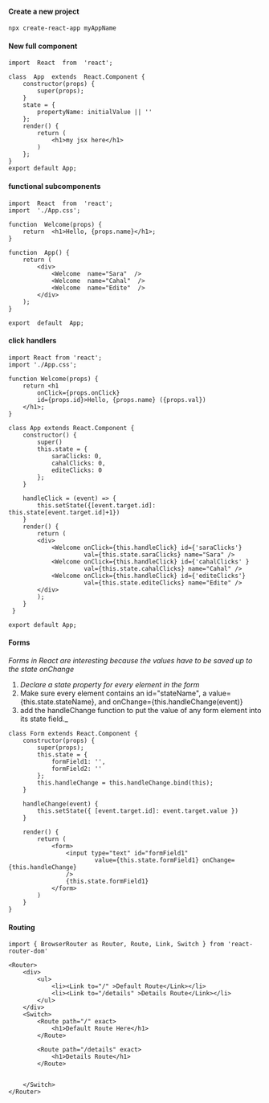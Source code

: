 


#### Create a new project
 `npx create-react-app myAppName`
#### New full component
```  
import  React  from  'react';

class  App  extends  React.Component {
	constructor(props) {
	    super(props);
	}
	state = {
		propertyName: initialValue || ''
	};
	render() {
		return (
			<h1>my jsx here</h1>
		)
	};
}
export default App;
```

#### functional subcomponents
```
import  React  from  'react';
import  './App.css';

function  Welcome(props) {
	return  <h1>Hello, {props.name}</h1>;
}

function  App() {
	return (
		<div>
			<Welcome  name="Sara"  />
			<Welcome  name="Cahal"  />
			<Welcome  name="Edite"  />
		</div>
	);
}

export  default  App;
```
#### click handlers
```
import React from 'react';
import './App.css';

function Welcome(props) {
	return <h1 
		onClick={props.onClick} 
		id={props.id}>Hello, {props.name} ({props.val})
	</h1>;
}
 
class App extends React.Component {
	constructor() {
		super()
		this.state = {
			saraClicks: 0,
			cahalClicks: 0,
			editeClicks: 0
		};
	}

	handleClick = (event) => {
		this.setState({[event.target.id]: this.state[event.target.id]+1})
	}
	render() {
		return (
		<div>
			<Welcome onClick={this.handleClick} id={'saraClicks'} 
			         val={this.state.saraClicks} name="Sara" />
			<Welcome onClick={this.handleClick} id={'cahalClicks' } 
			         val={this.state.cahalClicks} name="Cahal" />
			<Welcome onClick={this.handleClick} id={'editeClicks'} 
			         val={this.state.editeClicks} name="Edite" />
		</div>
		);
	}
 }
	
export default App;
```
#### Forms
_Forms in React are interesting because the values have to be saved up to the state onChange_

 1. _Declare a state property for every element in the form_
 2. Make sure every element contains an id="stateName", a value={this.state.stateName}, and
 onChange={this.handleChange(event)}
 3. add the handleChange function to put the value of any form element into its state field._

```
class Form extends React.Component {
	constructor(props) {
		super(props);
		this.state = {
			formField1: '',
			formField2: ''
		};
		this.handleChange = this.handleChange.bind(this);
	}

	handleChange(event) {
		this.setState({ [event.target.id]: event.target.value })
	}

	render() {
		return (
			<form>
				<input type="text" id="formField1" 
					    value={this.state.formField1} onChange={this.handleChange}
				/> 
				{this.state.formField1}
			</form>
		)
	}
}

```
#### Routing

`import { BrowserRouter as Router, Route, Link, Switch } from 'react-router-dom'`

```
<Router>
	<div>
		<ul>
			<li><Link to="/" >Default Route</Link></li>
			<li><Link to="/details" >Details Route</Link></li>
		</ul>
	</div>
	<Switch>
		<Route path="/" exact>
			<h1>Default Route Here</h1>
		</Route>

		<Route path="/details" exact>
			<h1>Details Route</h1>
		</Route>


	</Switch>
</Router>
```

